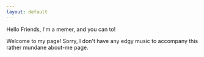 ```yaml
---
layout: default
---
```

  Hello Friends, I'm a memer, and you can to!

  Welcome to my page! Sorry, I don't have any edgy music to accompany this rather mundane about-me page.